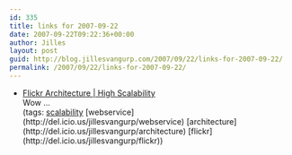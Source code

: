 ```yaml
---
id: 335
title: links for 2007-09-22
date: 2007-09-22T09:22:36+00:00
author: Jilles
layout: post
guid: http://blog.jillesvangurp.com/2007/09/22/links-for-2007-09-22/
permalink: /2007/09/22/links-for-2007-09-22/
---
```

<ul class="delicious">
	<li>
		<div class="delicious-link"><a href="http://highscalability.com/flickr-architecture">Flickr Architecture | High Scalability</a></div>
		<div class="delicious-extended">Wow ...</div>
		<div class="delicious-tags">(tags: <a href="http://del.icio.us/jillesvangurp/scalability">scalability</a> [webservice](http://del.icio.us/jillesvangurp/webservice) [architecture](http://del.icio.us/jillesvangurp/architecture) [flickr](http://del.icio.us/jillesvangurp/flickr))</div>
	</li>
</ul>
